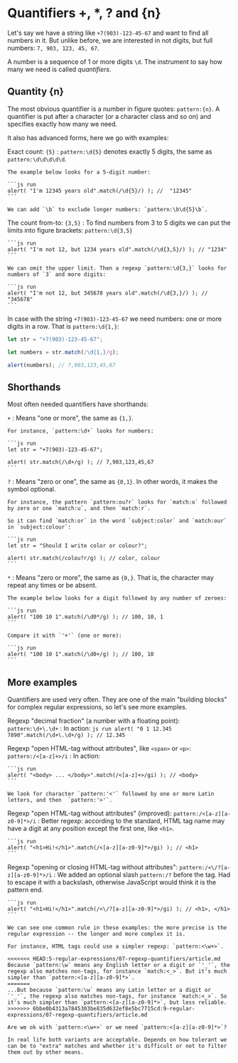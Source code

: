 # Quantifiers +, *, ? and {n}

Let's say we have a string like `+7(903)-123-45-67` and want to find all numbers in it. But unlike before, we are interested in not digits, but full numbers: `7, 903, 123, 45, 67`.

A number is a sequence of 1 or more digits `\d`. The instrument to say how many we need is called *quantifiers*.

## Quantity {n}

The most obvious quantifier is a number in figure quotes: `pattern:{n}`. A quantifier is put after a character (or a character class and so on) and specifies exactly how many we need.

It also has advanced forms, here we go with examples:

Exact count: `{5}`
: `pattern:\d{5}` denotes exactly 5 digits, the same as `pattern:\d\d\d\d\d`.

    The example below looks for a 5-digit number:

    ```js run
    alert( "I'm 12345 years old".match(/\d{5}/) ); //  "12345"
    ```

    We can add `\b` to exclude longer numbers: `pattern:\b\d{5}\b`.

The count from-to: `{3,5}`
: To find numbers from 3 to 5 digits we can put the limits into figure brackets: `pattern:\d{3,5}`

    ```js run
    alert( "I'm not 12, but 1234 years old".match(/\d{3,5}/) ); // "1234"
    ```

    We can omit the upper limit. Then a regexp `pattern:\d{3,}` looks for numbers of `3` and more digits:

    ```js run
    alert( "I'm not 12, but 345678 years old".match(/\d{3,}/) ); // "345678"
    ```

In case with the string `+7(903)-123-45-67` we need numbers: one or more digits in a row. That is  `pattern:\d{1,}`:

```js run
let str = "+7(903)-123-45-67";

let numbers = str.match(/\d{1,}/g);

alert(numbers); // 7,903,123,45,67
```

## Shorthands

Most often needed quantifiers have shorthands:

`+`
: Means "one or more", the same as `{1,}`.

    For instance, `pattern:\d+` looks for numbers:

    ```js run
    let str = "+7(903)-123-45-67";

    alert( str.match(/\d+/g) ); // 7,903,123,45,67
    ```

`?`
: Means "zero or one", the same as `{0,1}`. In other words, it makes the symbol optional.

    For instance, the pattern `pattern:ou?r` looks for `match:o` followed by zero or one `match:u`, and then `match:r`.

    So it can find `match:or` in the word `subject:color` and `match:our` in `subject:colour`:

    ```js run
    let str = "Should I write color or colour?";

    alert( str.match(/colou?r/g) ); // color, colour
    ```

`*`
: Means "zero or more", the same as `{0,}`. That is, the character may repeat any times or be absent.

    The example below looks for a digit followed by any number of zeroes:

    ```js run
    alert( "100 10 1".match(/\d0*/g) ); // 100, 10, 1
    ```

    Compare it with `'+'` (one or more):

    ```js run
    alert( "100 10 1".match(/\d0+/g) ); // 100, 10
    ```

## More examples

Quantifiers are used very often. They are one of the main "building blocks" for complex regular expressions, so let's see more examples.

Regexp "decimal fraction" (a number with a floating point): `pattern:\d+\.\d+`
: In action:
    ```js run
    alert( "0 1 12.345 7890".match(/\d+\.\d+/g) ); // 12.345
    ```

Regexp "open HTML-tag without attributes", like `<span>` or `<p>`: `pattern:/<[a-z]+>/i`
: In action:

    ```js run
    alert( "<body> ... </body>".match(/<[a-z]+>/gi) ); // <body>
    ```

    We look for character `pattern:'<'` followed by one or more Latin letters, and then  `pattern:'>'`.

Regexp "open HTML-tag without attributes" (improved): `pattern:/<[a-z][a-z0-9]*>/i`
: Better regexp: according to the standard, HTML tag name may have a digit at any position except the first one, like `<h1>`.

    ```js run
    alert( "<h1>Hi!</h1>".match(/<[a-z][a-z0-9]*>/gi) ); // <h1>
    ```

Regexp "opening or closing HTML-tag without attributes": `pattern:/<\/?[a-z][a-z0-9]*>/i`
: We added an optional slash `pattern:/?` before the tag. Had to escape it with a backslash, otherwise JavaScript would think it is the pattern end.

    ```js run
    alert( "<h1>Hi!</h1>".match(/<\/?[a-z][a-z0-9]*>/gi) ); // <h1>, </h1>
    ```

```smart header="More precise means more complex"
We can see one common rule in these examples: the more precise is the regular expression -- the longer and more complex it is.

For instance, HTML tags could use a simpler regexp: `pattern:<\w+>`.

<<<<<<< HEAD:5-regular-expressions/07-regexp-quantifiers/article.md
Because `pattern:\w` means any English letter or a digit or `'_'`, the regexp also matches non-tags, for instance `match:<_>`. But it's much simpler than `pattern:<[a-z][a-z0-9]*>`.
=======
...But because `pattern:\w` means any Latin letter or a digit or `'_'`, the regexp also matches non-tags, for instance `match:<_>`. So it's much simpler than `pattern:<[a-z][a-z0-9]*>`, but less reliable.
>>>>>>> 6bbe0b4313a7845303be835d632ef8e5bc7715cd:9-regular-expressions/07-regexp-quantifiers/article.md

Are we ok with `pattern:<\w+>` or we need `pattern:<[a-z][a-z0-9]*>`?

In real life both variants are acceptable. Depends on how tolerant we can be to "extra" matches and whether it's difficult or not to filter them out by other means.
```

